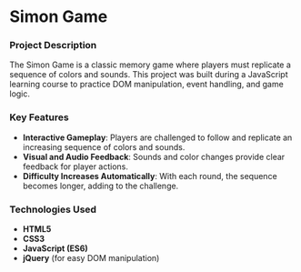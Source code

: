 # Simon Game

### Project Description
The Simon Game is a classic memory game where players must replicate a sequence of colors and sounds. This project was built during a JavaScript learning course to practice DOM manipulation, event handling, and game logic.

### Key Features
- **Interactive Gameplay**: Players are challenged to follow and replicate an increasing sequence of colors and sounds.
- **Visual and Audio Feedback**: Sounds and color changes provide clear feedback for player actions.
- **Difficulty Increases Automatically**: With each round, the sequence becomes longer, adding to the challenge.

### Technologies Used
- **HTML5**
- **CSS3**
- **JavaScript (ES6)**
- **jQuery** (for easy DOM manipulation)
